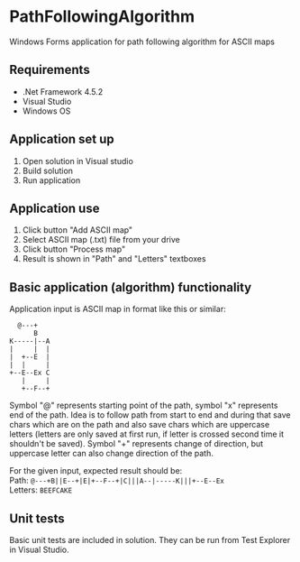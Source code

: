 # PathFollowingAlgorithm
Windows Forms application for path following algorithm for ASCII maps

## Requirements
- .Net Framework 4.5.2
- Visual Studio
- Windows OS

## Application set up
1. Open solution in Visual studio
2. Build solution
3. Run application

## Application use
1. Click button "Add ASCII map"
2. Select ASCII map (.txt) file from your drive
3. Click button "Process map"
4. Result is shown in "Path" and "Letters" textboxes

## Basic application (algorithm) functionality
Application input is ASCII map in format like this or similar:
```
  @---+
      B
K-----|--A
|     |  |
|  +--E  |
|  |     |
+--E--Ex C
   |     |
   +--F--+
```
Symbol "@" represents starting point of the path, symbol "x" represents end of the path. Idea is to follow path from start to end and during that save chars which are on the path and also save chars which are uppercase letters (letters are only saved at first run, if letter is crossed second time it shouldn't be saved). Symbol "+" represents change of direction, but uppercase letter can also change direction of the path.

For the given input, expected result should be:  
Path: ```@---+B||E--+|E|+--F--+|C|||A--|-----K|||+--E--Ex```  
Letters: ```BEEFCAKE```

## Unit tests
Basic unit tests are included in solution. They can be run from Test Explorer in Visual Studio.
